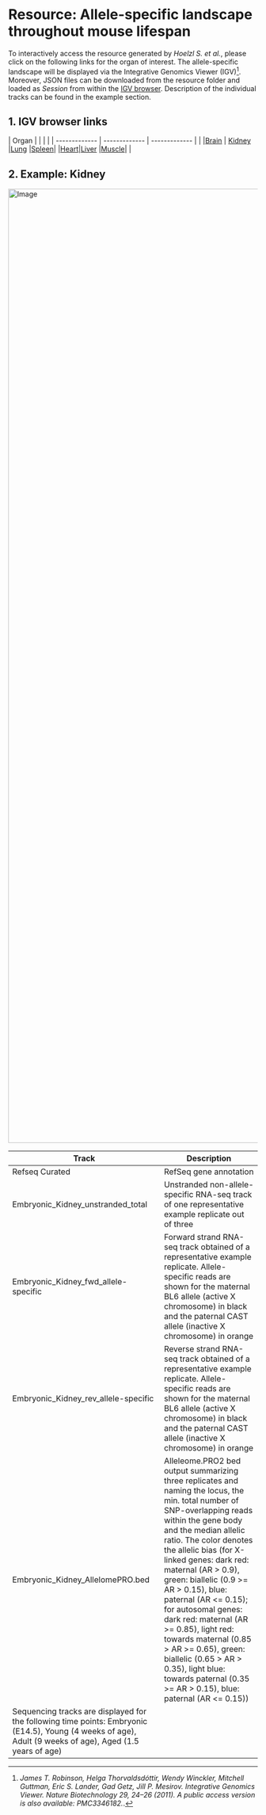 # Resource: Allele-specific landscape throughout mouse lifespan
To interactively access the resource generated by *Hoelzl S. et al.*, please click on the following links for the organ of interest.
The allele-specific landscape will be displayed via the Integrative Genomics Viewer (IGV)[^1]. Moreover, JSON files can be downloaded from the resource folder and loaded as *Session* from within the [IGV browser](https://igv.org/app/). Description of the individual tracks can be found in the example section.


## 1. IGV browser links

| Organ      |       |      |      | 
| ------------- | ------------- | ------------- |      | 
|[Brain](https://tinyurl.com/dx76b8fp) | [Kidney](https://tinyurl.com/yccv8vy3) |[Lung](https://tinyurl.com/2pcpat2s) |[Spleen](https://tinyurl.com/3mrm88jy)|
|[Heart](https://tinyurl.com/3ntdccmr)|[Liver](https://tinyurl.com/2nbrzkbp) |[Muscle](https://tinyurl.com/3w94eeu5)|      |


## 2. Example: Kidney

<img width="1927" alt="Image" src="https://github.com/user-attachments/assets/6ef6f33b-ef97-473f-9aec-bd1f9ee1382c" />


| Track      | Description   |
| ------------- | ------------- |
| Refseq Curated | RefSeq gene annotation |
| Embryonic_Kidney_unstranded_total| Unstranded non-allele-specific RNA-seq track of one representative example replicate out of three |
| Embryonic_Kidney_fwd_allele-specific | Forward strand RNA-seq track obtained of a representative example replicate. Allele-specific reads are shown for the maternal BL6 allele (active X chromosome) in black and the paternal CAST allele (inactive X chromosome) in orange |
| Embryonic_Kidney_rev_allele-specific | Reverse strand RNA-seq track obtained of a representative example replicate. Allele-specific reads are shown for the maternal BL6 allele (active X chromosome) in black and the paternal CAST allele (inactive X chromosome) in orange |
| Embryonic_Kidney_AllelomePRO.bed | Alleleome.PRO2 bed output summarizing three replicates and naming the locus, the min. total number of SNP-overlapping reads within the gene body and the median allelic ratio. The color denotes the allelic bias (for X-linked genes: dark red: maternal (AR > 0.9), green: biallelic (0.9 >= AR > 0.15), blue: paternal (AR <= 0.15); for autosomal genes: dark red: maternal (AR >= 0.85), light red: towards maternal (0.85 > AR >= 0.65), green: biallelic (0.65 > AR > 0.35), light blue: towards paternal (0.35 >= AR > 0.15), blue: paternal (AR <= 0.15)) |
| Sequencing tracks are displayed for the following time points: Embryonic (E14.5), Young (4 weeks of age), Adult (9 weeks of age), Aged (1.5 years of age) |


[^1]:*James T. Robinson, Helga Thorvaldsdóttir, Wendy Winckler, Mitchell Guttman, Eric S. Lander, Gad Getz, Jill P. Mesirov. Integrative Genomics Viewer. Nature Biotechnology 29, 24–26 (2011). A public access version is also available: PMC3346182.*.
